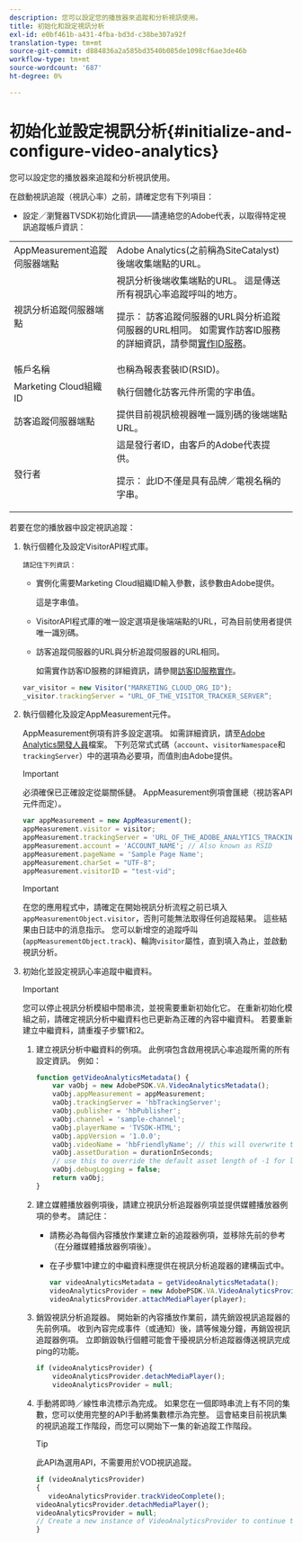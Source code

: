 ```yaml
---
description: 您可以設定您的播放器來追蹤和分析視訊使用。
title: 初始化和設定視訊分析
exl-id: e0bf461b-a431-4fba-bd3d-c38be307a92f
translation-type: tm+mt
source-git-commit: d884836a2a585bd3540b085de1098cf6ae3de46b
workflow-type: tm+mt
source-wordcount: '687'
ht-degree: 0%

---
```


# 初始化並設定視訊分析{#initialize-and-configure-video-analytics}

您可以設定您的播放器來追蹤和分析視訊使用。

在啟動視訊追蹤（視訊心率）之前，請確定您有下列項目：

* 設定／瀏覽器TVSDK初始化資訊——請連絡您的Adobe代表，以取得特定視訊追蹤帳戶資訊：

<table id="table_3565328ABBEE4605A92EAE1ADE5D6F84">
 <tbody>
  <tr>
   <td colname="col1"> AppMeasurement追蹤伺服器端點 </td>
   <td colname="col2"> Adobe Analytics(之前稱為SiteCatalyst)後端收集端點的URL。 </td>
  </tr>
  <tr>
   <td colname="col1"> 視訊分析追蹤伺服器端點 </td>
   <td colname="col2"> 視訊分析後端收集端點的URL。 這是傳送所有視訊心率追蹤呼叫的地方。 <p>提示： 訪客追蹤伺服器的URL與分析追蹤伺服器的URL相同。 如需實作訪客ID服務的詳細資訊，請參閱<a href="https://marketing.adobe.com/resources/help/en_US/mcvid/mcvid-setup-target.html" format="html" scope="external">實作ID服務</a>。 </p> </td>
  </tr>
  <tr>
   <td colname="col1"> 帳戶名稱 </td>
   <td colname="col2"> 也稱為報表套裝ID(RSID)。 </td>
  </tr>
  <tr>
   <td colname="col1"> Marketing Cloud組織ID </td>
   <td colname="col2"> 執行個體化訪客元件所需的字串值。 </td>
  </tr>
  <tr>
   <td colname="col1"> 訪客追蹤伺服器端點 </td>
   <td colname="col2"> 提供目前視訊檢視器唯一識別碼的後端端點URL。 </td>
  </tr>
  <tr>
   <td colname="col1"> 發行者 </td>
   <td colname="col2"> 這是發行者ID，由客戶的Adobe代表提供。 <p>提示： 此ID不僅是具有品牌／電視名稱的字串。 </p> </td>
  </tr>
 </tbody>
</table>

若要在您的播放器中設定視訊追蹤：

1. 執行個體化及設定VisitorAPI程式庫。

       請記住下列資訊：
   
   * 實例化需要Marketing Cloud組織ID輸入參數，該參數由Adobe提供。

      這是字串值。
   * VisitorAPI程式庫的唯一設定選項是後端端點的URL，可為目前使用者提供唯一識別碼。
   * 訪客追蹤伺服器的URL與分析追蹤伺服器的URL相同。

      如需實作訪客ID服務的詳細資訊，請參閱[訪客ID服務實作](https://marketing.adobe.com/resources/help/en_US/mcvid/mcvid-setup-target.html)。

   ```js
   var_visitor = new Visitor("MARKETING_CLOUD_ORG_ID");
   _visitor.trackingServer = "URL_OF_THE_VISITOR_TRACKER_SERVER”;
   ```

2. 執行個體化及設定AppMeasurement元件。

   AppMeasurement例項有許多設定選項。 如需詳細資訊，請至[Adobe Analytics開發人員](https://microsite.omniture.com/t2/help/en_US/reference/#Developer)檔案。 下列范常式式碼（`account`、`visitorNamespace`和`trackingServer`）中的選項為必要項，而值則由Adobe提供。

   >[!IMPORTANT]
   >
   >必須確保已正確設定從屬關係鏈。 AppMeasurement例項會匯總（視訪客API元件而定）。

   ```js
   var appMeasurement = new AppMeasurement();
   appMeasurement.visitor = visitor;
   appMeasurement.trackingServer = 'URL_OF_THE_ADOBE_ANALYTICS_TRACKING_SERVER';
   appMeasurement.account = 'ACCOUNT_NAME'; // Also known as RSID
   appMeasurement.pageName = 'Sample Page Name';
   appMeasurement.charSet = "UTF-8";
   appMeasurement.visitorID = "test-vid";
   ```

   >[!IMPORTANT]
   >
   >在您的應用程式中，請確定在開始視訊分析流程之前已填入`appMeasurementObject.visitor`，否則可能無法取得任何追蹤結果。 這些結果由日誌中的消息指示。 您可以新增空的追蹤呼叫(`appMeasurementObject.track`)、輪詢`visitor`屬性，直到填入為止，並啟動視訊分析。

3. 初始化並設定視訊心率追蹤中繼資料。

   >[!IMPORTANT]
   >
   >您可以停止視訊分析模組中間串流，並視需要重新初始化它。 在重新初始化模組之前，請確定視訊分析中繼資料也已更新為正確的內容中繼資料。 若要重新建立中繼資料，請重複子步驟1和2。

   1. 建立視訊分析中繼資料的例項。
此例項包含啟用視訊心率追蹤所需的所有設定資訊。 例如：

      ```js
      function getVideoAnalyticsMetadata() {
          var vaObj = new AdobePSDK.VA.VideoAnalyticsMetadata();
          vaObj.appMeasurement = appMeasurement;
          vaObj.trackingServer = 'hbTrackingServer';
          vaObj.publisher = 'hbPublisher';
          vaObj.channel = 'sample-channel';
          vaObj.playerName = 'TVSDK-HTML';
          vaObj.appVersion = '1.0.0';
          vaObj.videoName = 'hbFriendlyName'; // this will overwrite the ContextData variable a.media.friendlyName
          vaObj.assetDuration = durationInSeconds;
          // use this to override the default asset length of -1 for live streams
          vaObj.debugLogging = false;
          return vaObj;
      }
      ```

   2. 建立媒體播放器例項後，請建立視訊分析追蹤器例項並提供媒體播放器例項的參考。
請記住：

      * 請務必為每個內容播放作業建立新的追蹤器例項，並移除先前的參考（在分離媒體播放器例項後）。
      * 在子步驟1中建立的中繼資料應提供在視訊分析追蹤器的建構函式中。

         ```js
         var videoAnalyticsMetadata = getVideoAnalyticsMetadata();
         videoAnalyticsProvider = new AdobePSDK.VA.VideoAnalyticsProvider(videoAnalyticsMetadata);
         videoAnalyticsProvider.attachMediaPlayer(player);
         ```
   3. 銷毀視訊分析追蹤器。
開始新的內容播放作業前，請先銷毀視訊追蹤器的先前例項。 收到內容完成事件（或通知）後，請等候幾分鐘，再銷毀視訊追蹤器例項。 立即銷毀執行個體可能會干擾視訊分析追蹤器傳送視訊完成ping的功能。

      ```js
      if (videoAnalyticsProvider) {
          videoAnalyticsProvider.detachMediaPlayer();
          videoAnalyticsProvider = null;
      ```

   4. 手動將即時／線性串流標示為完成。
如果您在一個即時串流上有不同的集數，您可以使用完整的API手動將集數標示為完整。 這會結束目前視訊集的視訊追蹤工作階段，而您可以開始下一集的新追蹤工作階段。
      >[!TIP]
      >
      >此API為選用API，不需要用於VOD視訊追蹤。

      ```js
      if (videoAnalyticsProvider)
      {
         videoAnalyticsProvider.trackVideoComplete();
      videoAnalyticsProvider.detachMediaPlayer();
      videoAnalyticsProvider = null;
      // Create a new instance of VideoAnalyticsProvider to continue tracking.
      }
      ```
